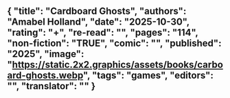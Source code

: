 {
 "title": "Cardboard Ghosts",
 "authors": "Amabel Holland",
 "date": "2025-10-30",
 "rating": "+",
 "re-read": "",
 "pages": "114",
 "non-fiction": "TRUE",
 "comic": "",
 "published": "2025",
 "image": "https://static.2x2.graphics/assets/books/carboard-ghosts.webp",
 "tags": "games",
 "editors": "",
 "translator": ""
}
---

